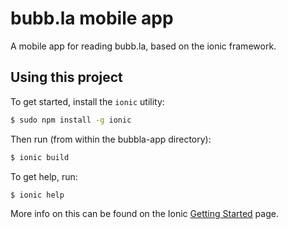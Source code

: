 bubb.la mobile app
=====================

A mobile app for reading bubb.la, based on the ionic framework.

## Using this project

To get started, install the `ionic` utility:

```bash
$ sudo npm install -g ionic
```

Then run (from within the bubbla-app directory):

```bash
$ ionic build
```

To get help, run:

```bash
$ ionic help
```

More info on this can be found on the Ionic [Getting Started](http://ionicframework.com/getting-started) page.
